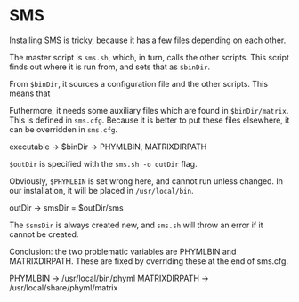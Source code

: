 # SMS

Installing SMS is tricky, because it has a few files depending on each
other.

The master script is ```sms.sh```, which, in turn, calls the other
scripts. This script finds out where it is run from, and sets that as
```$binDir```.

From ```$binDir```, it sources a configuration file and the other
scripts. This means that 

Futhermore, it needs some auxiliary files which are found in
```$binDir/matrix```. This is defined in ```sms.cfg```. Because 
it is better to put these files elsewhere, it can be overridden in
```sms.cfg```.
 
executable -> $binDir -> PHYMLBIN, MATRIXDIRPATH

```$outDir``` is specified with the ```sms.sh -o outDir``` flag.

Obviously, ```$PHYMLBIN``` is set wrong here, and cannot run unless
changed. In our installation, it will be placed in ```/usr/local/bin```.

outDir -> smsDir = $outDir/sms

The ```$smsDir``` is always created new, and ```sms.sh``` will throw an
error if it cannot be created.

Conclusion: the two problematic variables are PHYMLBIN and MATRIXDIRPATH.
These are fixed by overriding these at the end of sms.cfg.

PHYMLBIN -> /usr/local/bin/phyml
MATRIXDIRPATH -> /usr/local/share/phyml/matrix

